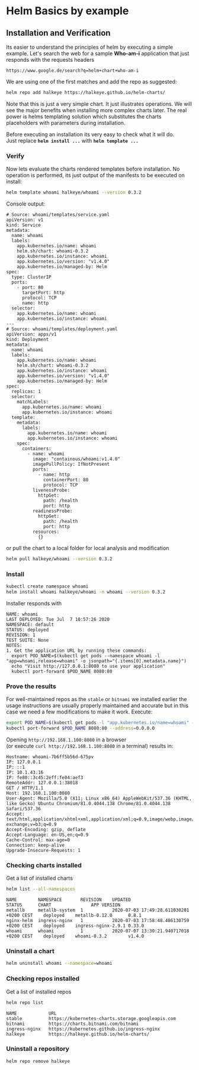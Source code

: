 # Helm Basics by example

## Installation and Verification

Its easier to understand the principles of helm by executing a simple example.
Let's search the web for a sample **Who-am-i** application that just responds with the requests headers  

`https://www.google.de/search?q=helm+chart+who-am-i`

We are using one of the first matches and add the repo as suggested:

```bash
helm repo add halkeye https://halkeye.github.io/helm-charts/
```

Note that this is just a very simple chart. It just illustrates operations. We will see the
major benefits when installing more complex charts later.
The real power is helms templating solution which substitutes the charts placeholders
with parameters during installation. 

Before executing an installation its very easy to check what it will do.  
Just replace **`helm install ...`** with **`helm template ...`**


### Verify
Now lets evaluate the charts rendered templates before installation. 
No operation is performed, its just output of the manifests to be executed on install:

```bash
helm template whoami halkeye/whoami --version 0.3.2
```
Console output:
```text
# Source: whoami/templates/service.yaml
apiVersion: v1
kind: Service
metadata:
  name: whoami
  labels:
    app.kubernetes.io/name: whoami
    helm.sh/chart: whoami-0.3.2
    app.kubernetes.io/instance: whoami
    app.kubernetes.io/version: "v1.4.0"
    app.kubernetes.io/managed-by: Helm
spec:
  type: ClusterIP
  ports:
    - port: 80
      targetPort: http
      protocol: TCP
      name: http
  selector:
    app.kubernetes.io/name: whoami
    app.kubernetes.io/instance: whoami
---
# Source: whoami/templates/deployment.yaml
apiVersion: apps/v1
kind: Deployment
metadata:
  name: whoami
  labels:
    app.kubernetes.io/name: whoami
    helm.sh/chart: whoami-0.3.2
    app.kubernetes.io/instance: whoami
    app.kubernetes.io/version: "v1.4.0"
    app.kubernetes.io/managed-by: Helm
spec:
  replicas: 1
  selector:
    matchLabels:
      app.kubernetes.io/name: whoami
      app.kubernetes.io/instance: whoami
  template:
    metadata:
      labels:
        app.kubernetes.io/name: whoami
        app.kubernetes.io/instance: whoami
    spec:
      containers:
        - name: whoami
          image: "containous/whoami:v1.4.0"
          imagePullPolicy: IfNotPresent
          ports:
            - name: http
              containerPort: 80
              protocol: TCP
          livenessProbe:
            httpGet:
              path: /health
              port: http
          readinessProbe:
            httpGet:
              path: /health
              port: http
          resources:
            {}
```

or pull the chart to a local folder for local analysis and modification

```bash
helm pull halkeye/whoami --version 0.3.2
```

### Install
```bash
kubectl create namespace whoami
helm install whoami halkeye/whoami -n whoami --version 0.3.2
```

Installer responds with
```text
NAME: whoami
LAST DEPLOYED: Tue Jul  7 10:57:26 2020
NAMESPACE: default
STATUS: deployed
REVISION: 1
TEST SUITE: None
NOTES:
1. Get the application URL by running these commands:
  export POD_NAME=$(kubectl get pods --namespace whoami -l "app=whoami,release=whoami" -o jsonpath="{.items[0].metadata.name}")
  echo "Visit http://127.0.0.1:8080 to use your application"
  kubectl port-forward $POD_NAME 8080:80
```

### Prove the results
For well-maintained repos as the `stable` or `bitnami` we installed earlier 
the usage instructions are usually properly maintained and accurate 
but in this case we need a few modifications to make it work. Execute:
```bash
export POD_NAME=$(kubectl get pods -l "app.kubernetes.io/name=whoami" -n whoami -o jsonpath="{.items[0].metadata.name}")
kubectl port-forward $POD_NAME 8080:80 --address=0.0.0.0
```

Opening `http://192.168.1.100:8080` in a browser  
(or execute `curl http://192.168.1.100:8080` in a terminal) results in: 
```text
Hostname: whoami-7b6ff5b56d-675pv
IP: 127.0.0.1
IP: ::1
IP: 10.1.43.16
IP: fe80::3c45:2eff:fe04:aef3
RemoteAddr: 127.0.0.1:38018
GET / HTTP/1.1
Host: 192.168.1.100:8080
User-Agent: Mozilla/5.0 (X11; Linux x86_64) AppleWebKit/537.36 (KHTML, like Gecko) Ubuntu Chromium/81.0.4044.138 Chrome/81.0.4044.138 Safari/537.36
Accept: text/html,application/xhtml+xml,application/xml;q=0.9,image/webp,image/apng,*/*;q=0.8,application/signed-exchange;v=b3;q=0.9
Accept-Encoding: gzip, deflate
Accept-Language: en-US,en;q=0.9
Cache-Control: max-age=0
Connection: keep-alive
Upgrade-Insecure-Requests: 1
```

### Checking charts installed

Get a list of installed charts
```bash
helm list --all-namespaces
```
```text
NAME      	NAMESPACE     	REVISION	UPDATED                                 	STATUS  	CHART              	APP VERSION
metallb   	metallb-system	1       	2020-07-03 17:49:28.611030201 +0200 CEST	deployed	metallb-0.12.0     	0.8.1      
nginx-helm	ingress-nginx 	1       	2020-07-03 17:58:48.486130759 +0200 CEST	deployed	ingress-nginx-2.9.1	0.33.0     
whoami    	whoami       	1       	2020-07-07 13:30:21.940717018 +0200 CEST	deployed	whoami-0.3.2       	v1.4.0     
```

### Uninstall a chart

```bash
helm uninstall whoami --namespace=whoami
```

### Checking repos installed

Get a list of installed repos
```bash
helm repo list
```
```text
NAME         	URL                                             
stable       	https://kubernetes-charts.storage.googleapis.com
bitnami      	https://charts.bitnami.com/bitnami              
ingress-nginx	https://kubernetes.github.io/ingress-nginx      
halkeye      	https://halkeye.github.io/helm-charts/          
```

### Uninstall a repository

```bash
helm repo remove halkeye
```
